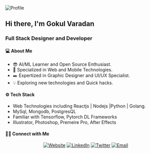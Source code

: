 ![Profile](https://lh3.googleusercontent.com/1AWa0mjiRgA7H_BZQYItVnq3ILP57F_oh304_8srodrEFb5DtQrDMjWeahJFOztNNv0wr2uS5CpZ2TxIdUpPbQxAGBQsg1xBDYQzVg4D-ol5uencqUNDKctepMpKV7P4CgZ62kyIvVSAa3lBi8RhwO25bMOPEfjY4jeUHjSKBR5N_0kJM-ToAbSdIYzsMsrqa2uJ5ola3Zk4WQPQMDWaixBpfnwCT42KDSlLdL68uD9EUrbeydBgKCZjmM7WNNYSt6iP-r5n-b1_7007OA7v9ybJSFdIPaHBthSOQ_7JKe8tWBQ059gbPavRH3VwClbOtam1UWNe2bD-cOmYNTXPtZWCQDUsm6Dh0GftGQ-IvcAVp-xTcGlKHYjy_NbvnPDSTL40RoovSlbzylH5e15N2z085VaQRZgnQa1V77G4_4H1r9t997ly8sPPR94W5Ay1VFFwi86-bugpPWUn1wjX2jSzYAmed4My6fMxfWnXb5KJ3Q2_rEwgQNplwMIRv3wJCdVi0rHW5lhdLlUZVm9q-XF5P1vDsHoAALzdtgM_nS1L02rF8klpuc_u5N320-F4Ok6TXNIaA-CtQU0Uf9GpFoWr7ayi8U9SNJNRT0mF6oKpsKYtGsKILsRSep9SvGRSXhEABeUnDyMbuoaoRuZBZweb1EVddHzWMacugKiT3MGe7M4nrXN_S3i-j0e3Hg=w576-h566-no?authuser=0)

## Hi there, I'm Gokul Varadan
### Full Stack Designer and Developer

#### 💻 About Me
* 😎 AI/ML Learner and Open Source Enthusiast.
* 🤩 Specialized in Web and Mobile Technologies.
* ✒️ Expertized in Graphic Designer and UI/UX Specialist.
* 💡 Exploring new technologies and Quick hacks.

#### ⚙️ Tech Stack
* Web Technologies including Reactjs | Nodejs |Python | Golang.
* MySql, Mongodb, PostgresQL
* Familiar with Tensorflow, Pytorch DL Frameworks
* Illustrator, Photoshop, Premeire Pro, After Effects

#### 🤝🏻 Connect with Me
<p align="center">
<a href="https://gokulcodes.github.io/gokulvaradan/"><img alt="Website" src="https://img.shields.io/badge/Website-gokulcodes.github.io-blue?style=flat-square&logo=google-chrome"></a>
<a href="https://www.linkedin.com/in/gokulvaradan/"><img alt="LinkedIn" src="https://img.shields.io/badge/LinkedIn-Gokul%20Varadan-blue?style=flat-square&logo=linkedin"></a>
<a href="https://www.twitter.com/gokul_varadan/"><img alt="Twitter" src="https://img.shields.io/badge/Twitter-gokul_varadan-blue?style=flat-square&logo=Twitter"></a>
<a href="mailto:gokulvaradan2202@gmail.com"><img alt="Email" src="https://img.shields.io/badge/Email-gokulvaradan2202@gmail.com-blue?style=flat-square&logo=gmail"></a>
</p>
